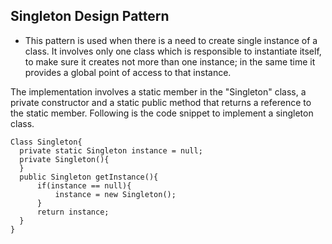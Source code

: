 ## Singleton Design Pattern

- This pattern is used when there is a need to create single instance of a class. It involves only one class which is responsible to instantiate itself, to make sure it creates not more than one instance; in the same time it provides a global point of access to that instance.

The implementation involves a static member in the "Singleton" class, a private constructor and a static public method that returns a reference to the static member. Following is the code snippet to implement a singleton class.

```
Class Singleton{
  private static Singleton instance = null;
  private Singleton(){
  }
  public Singleton getInstance(){
      if(instance == null){
          instance = new Singleton();
      }
      return instance;
  }
}
```
